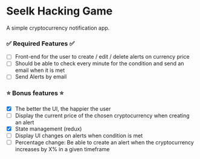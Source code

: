 # Seelk Hacking Game

A simple cryptocurrency notification app.

### ✅  Required Features ✅
- [ ] Front-end for the user to create / edit / delete alerts on currency price
- [ ] Should be able to check every minute for the condition and send an email when it is met
- [ ] Send Alerts by email

### ⭐️ Bonus features ⭐️
- [x] The better the UI, the happier the user
- [ ] Display the current price of the chosen cryptocurrency when creating an alert
- [x] State management (redux)
- [ ] Display UI changes on alerts when condition is met
- [ ] Percentage change: Be able to create an alert when the cryptocurrency increases by X% in a given timeframe
